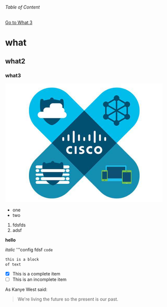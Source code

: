 ###### Table of Content

[Go to What 3](#what3)

# what
## what2
### what3

![](images/cisco-sdwan.jpg)

- one
- two
1. fdsfds
2. adsf

**hello**

_italic_
'''config
fdsf
`code`

```
this is a block
of text
```

- [x] This is a complete item
- [ ] This is an incomplete item

As Kanye West said:

> We're living the future so
> the present is our past.
